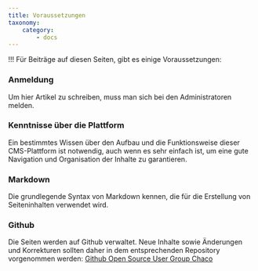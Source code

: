 ```yaml
---
title: Voraussetzungen
taxonomy:
    category:
        - docs
---
```


!!! Für Beiträge auf diesen Seiten, gibt es einige Voraussetzungen:

### Anmeldung
Um hier Artikel zu schreiben, muss man sich bei den Administratoren melden.
### Kenntnisse über die Plattform
Ein bestimmtes Wissen über den Aufbau und die Funktionsweise dieser CMS-Plattform ist notwendig, auch wenn es sehr einfach ist, um eine gute Navigation und Organisation der Inhalte zu garantieren.
### Markdown
Die grundlegende Syntax von Markdown kennen, die für die Erstellung von Seiteninhalten verwendet wird.
### Github
Die Seiten werden auf Github verwaltet. Neue Inhalte sowie Änderungen und Korrekturen sollten daher in dem entsprechenden Repository vorgenommen werden: [Github Open Source User Group Chaco](https://github.com/chaco-osug/chaco-osug.info?target=_blank)
